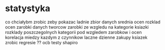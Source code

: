 # statystyka

co chciałybm zrobic zeby pokazac ladnie zbior danych
srednia ocen
rozklad ocen
zarobki danych tworcow
zarobki ze wzgledu na kategorie ksiazki
rozklady poszczegolnych kategorii pod wzgledem zarobkow i ocen
korelacja miedzy kazdym z czynnikow
laczne dzienne zakupy ksiazek
zrobic regresie ?? ocb
testy shapiro